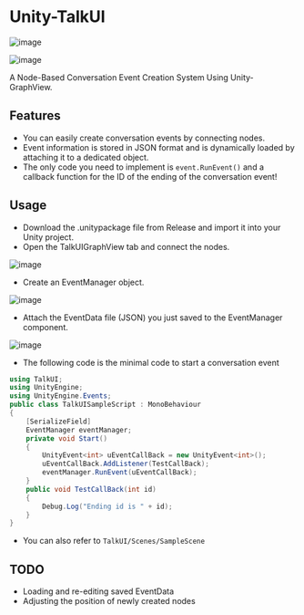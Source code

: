 # Unity-TalkUI

![image](https://user-images.githubusercontent.com/64544361/139143542-7faa55fb-0b19-4edf-9008-b3b10fc1f57e.png)

![image](https://user-images.githubusercontent.com/64544361/139145208-e188728c-e6ee-445e-8f48-f6cb86450768.png)


A Node-Based Conversation Event Creation System Using Unity-GraphView.

## Features

- You can easily create conversation events by connecting nodes.
- Event information is stored in JSON format and is dynamically loaded by attaching it to a dedicated object.
- The only code you need to implement is `event.RunEvent()` and a callback function for the ID of the ending of the conversation event!

## Usage

- Download the .unitypackage file from Release and import it into your Unity project.
- Open the TalkUIGraphView tab and connect the nodes.

![image](https://user-images.githubusercontent.com/64544361/139144120-9221a15d-87dc-4454-ad8b-b47b9f01fe57.png)

- Create an EventManager object.

![image](https://user-images.githubusercontent.com/64544361/139143982-bea894fb-98bc-43e1-bed7-a3d8a8ec0de7.png)

- Attach the EventData file (JSON) you just saved to the EventManager component.

![image](https://user-images.githubusercontent.com/64544361/139144348-b9e6d52e-8e6a-4726-8f52-e2be2c4a34a0.png)

- The following code is the minimal code to start a conversation event
```csharp
using TalkUI;
using UnityEngine;
using UnityEngine.Events;
public class TalkUISampleScript : MonoBehaviour
{
    [SerializeField]
    EventManager eventManager;
    private void Start()
    {
        UnityEvent<int> uEventCallBack = new UnityEvent<int>();
        uEventCallBack.AddListener(TestCallBack);
        eventManager.RunEvent(uEventCallBack);
    }
    public void TestCallBack(int id)
    {
        Debug.Log("Ending id is " + id);
    }
}
```

- You can also refer to `TalkUI/Scenes/SampleScene`

## TODO

- Loading and re-editing saved EventData
- Adjusting the position of newly created nodes
